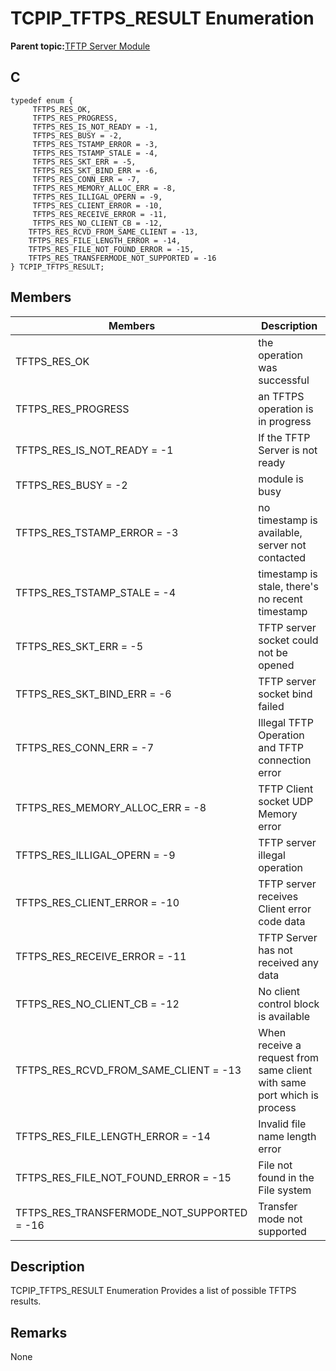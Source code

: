# TCPIP\_TFTPS\_RESULT Enumeration

**Parent topic:**[TFTP Server Module](GUID-D76DC993-4CD3-4C65-92DB-14DEAB57BB27.md)

## C

```
typedef enum {
     TFTPS_RES_OK, 
     TFTPS_RES_PROGRESS, 
     TFTPS_RES_IS_NOT_READY = -1, 
     TFTPS_RES_BUSY = -2, 
     TFTPS_RES_TSTAMP_ERROR = -3, 
     TFTPS_RES_TSTAMP_STALE = -4, 
     TFTPS_RES_SKT_ERR = -5, 
     TFTPS_RES_SKT_BIND_ERR = -6, 
     TFTPS_RES_CONN_ERR = -7, 
     TFTPS_RES_MEMORY_ALLOC_ERR = -8, 
     TFTPS_RES_ILLIGAL_OPERN = -9, 
     TFTPS_RES_CLIENT_ERROR = -10, 
     TFTPS_RES_RECEIVE_ERROR = -11, 
     TFTPS_RES_NO_CLIENT_CB = -12, 
    TFTPS_RES_RCVD_FROM_SAME_CLIENT = -13, 
    TFTPS_RES_FILE_LENGTH_ERROR = -14, 
    TFTPS_RES_FILE_NOT_FOUND_ERROR = -15, 
    TFTPS_RES_TRANSFERMODE_NOT_SUPPORTED = -16 
} TCPIP_TFTPS_RESULT; 
```

## Members

|Members|Description|
|-------|-----------|
|TFTPS\_RES\_OK|the operation was successful|
|TFTPS\_RES\_PROGRESS|an TFTPS operation is in progress|
|TFTPS\_RES\_IS\_NOT\_READY = -1|If the TFTP Server is not ready|
|TFTPS\_RES\_BUSY = -2|module is busy|
|TFTPS\_RES\_TSTAMP\_ERROR = -3|no timestamp is available, server not contacted|
|TFTPS\_RES\_TSTAMP\_STALE = -4|timestamp is stale, there's no recent timestamp|
|TFTPS\_RES\_SKT\_ERR = -5|TFTP server socket could not be opened|
|TFTPS\_RES\_SKT\_BIND\_ERR = -6|TFTP server socket bind failed|
|TFTPS\_RES\_CONN\_ERR = -7|Illegal TFTP Operation and TFTP connection error|
|TFTPS\_RES\_MEMORY\_ALLOC\_ERR = -8|TFTP Client socket UDP Memory error|
|TFTPS\_RES\_ILLIGAL\_OPERN = -9|TFTP server illegal operation|
|TFTPS\_RES\_CLIENT\_ERROR = -10|TFTP server receives Client error code data|
|TFTPS\_RES\_RECEIVE\_ERROR = -11|TFTP Server has not received any data|
|TFTPS\_RES\_NO\_CLIENT\_CB = -12|No client control block is available|
|TFTPS\_RES\_RCVD\_FROM\_SAME\_CLIENT = -13|When receive a request from same client with same port which is process|
|TFTPS\_RES\_FILE\_LENGTH\_ERROR = -14|Invalid file name length error|
|TFTPS\_RES\_FILE\_NOT\_FOUND\_ERROR = -15|File not found in the File system|
|TFTPS\_RES\_TRANSFERMODE\_NOT\_SUPPORTED = -16|Transfer mode not supported|

## Description

TCPIP\_TFTPS\_RESULT Enumeration Provides a list of possible TFTPS results.

## Remarks

None

